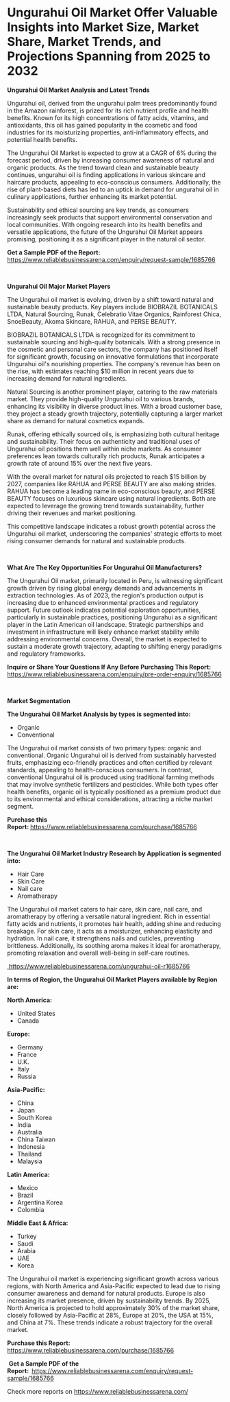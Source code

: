 <p><h1>Ungurahui Oil Market Offer Valuable Insights into Market Size, Market Share, Market Trends, and Projections Spanning from 2025 to 2032</h1></p><p><strong>Ungurahui Oil Market Analysis and Latest Trends</strong></p>
<p><p>Ungurahui oil, derived from the ungurahui palm trees predominantly found in the Amazon rainforest, is prized for its rich nutrient profile and health benefits. Known for its high concentrations of fatty acids, vitamins, and antioxidants, this oil has gained popularity in the cosmetic and food industries for its moisturizing properties, anti-inflammatory effects, and potential health benefits.</p><p>The Ungurahui Oil Market is expected to grow at a CAGR of 6% during the forecast period, driven by increasing consumer awareness of natural and organic products. As the trend toward clean and sustainable beauty continues, ungurahui oil is finding applications in various skincare and haircare products, appealing to eco-conscious consumers. Additionally, the rise of plant-based diets has led to an uptick in demand for ungurahui oil in culinary applications, further enhancing its market potential. </p><p>Sustainability and ethical sourcing are key trends, as consumers increasingly seek products that support environmental conservation and local communities. With ongoing research into its health benefits and versatile applications, the future of the Ungurahui Oil Market appears promising, positioning it as a significant player in the natural oil sector.</p></p>
<p><strong>Get a Sample PDF of the Report:&nbsp;</strong> <a href="https://www.reliablebusinessarena.com/enquiry/request-sample/1685766?utm_campaign=2990&utm_medium=2&utm_source=Github&utm_content=ia&utm_term=24032025&utm_id=ungurahui-oil">https://www.reliablebusinessarena.com/enquiry/request-sample/1685766</a></p>
<p>&nbsp;</p>
<p><strong>Ungurahui Oil Major Market Players</strong></p>
<p><p>The Ungurahui oil market is evolving, driven by a shift toward natural and sustainable beauty products. Key players include BIOBRAZIL BOTANICALS LTDA, Natural Sourcing, Runak, Celebratio Vitae Organics, Rainforest Chica, SnoeBeauty, Akoma Skincare, RAHUA, and PERSE BEAUTY.</p><p>BIOBRAZIL BOTANICALS LTDA is recognized for its commitment to sustainable sourcing and high-quality botanicals. With a strong presence in the cosmetic and personal care sectors, the company has positioned itself for significant growth, focusing on innovative formulations that incorporate Ungurahui oil's nourishing properties. The company's revenue has been on the rise, with estimates reaching $10 million in recent years due to increasing demand for natural ingredients.</p><p>Natural Sourcing is another prominent player, catering to the raw materials market. They provide high-quality Ungurahui oil to various brands, enhancing its visibility in diverse product lines. With a broad customer base, they project a steady growth trajectory, potentially capturing a larger market share as demand for natural cosmetics expands.</p><p>Runak, offering ethically sourced oils, is emphasizing both cultural heritage and sustainability. Their focus on authenticity and traditional uses of Ungurahui oil positions them well within niche markets. As consumer preferences lean towards culturally rich products, Runak anticipates a growth rate of around 15% over the next five years.</p><p>With the overall market for natural oils projected to reach $15 billion by 2027, companies like RAHUA and PERSE BEAUTY are also making strides. RAHUA has become a leading name in eco-conscious beauty, and PERSE BEAUTY focuses on luxurious skincare using natural ingredients. Both are expected to leverage the growing trend towards sustainability, further driving their revenues and market positioning.</p><p>This competitive landscape indicates a robust growth potential across the Ungurahui oil market, underscoring the companies' strategic efforts to meet rising consumer demands for natural and sustainable products.</p></p>
<p>&nbsp;</p>
<p><strong>What Are The Key Opportunities For Ungurahui Oil Manufacturers?</strong></p>
<p><p>The Ungurahui Oil market, primarily located in Peru, is witnessing significant growth driven by rising global energy demands and advancements in extraction technologies. As of 2023, the region's production output is increasing due to enhanced environmental practices and regulatory support. Future outlook indicates potential exploration opportunities, particularly in sustainable practices, positioning Ungurahui as a significant player in the Latin American oil landscape. Strategic partnerships and investment in infrastructure will likely enhance market stability while addressing environmental concerns. Overall, the market is expected to sustain a moderate growth trajectory, adapting to shifting energy paradigms and regulatory frameworks.</p></p>
<p><strong>Inquire or Share Your Questions If Any Before Purchasing This Report:</strong> <a href="https://www.reliablebusinessarena.com/enquiry/pre-order-enquiry/1685766?utm_campaign=2990&utm_medium=2&utm_source=Github&utm_content=ia&utm_term=24032025&utm_id=ungurahui-oil">https://www.reliablebusinessarena.com/enquiry/pre-order-enquiry/1685766</a></p>
<p>&nbsp;</p>
<p><strong>Market Segmentation</strong></p>
<p><strong>The Ungurahui Oil Market Analysis by types is segmented into:</strong></p>
<p><ul><li>Organic</li><li>Conventional</li></ul></p>
<p><p>The Ungurahui oil market consists of two primary types: organic and conventional. Organic Ungurahui oil is derived from sustainably harvested fruits, emphasizing eco-friendly practices and often certified by relevant standards, appealing to health-conscious consumers. In contrast, conventional Ungurahui oil is produced using traditional farming methods that may involve synthetic fertilizers and pesticides. While both types offer health benefits, organic oil is typically positioned as a premium product due to its environmental and ethical considerations, attracting a niche market segment.</p></p>
<p><strong>Purchase this Report:&nbsp;</strong><a href="https://www.reliablebusinessarena.com/purchase/1685766?utm_campaign=2990&utm_medium=2&utm_source=Github&utm_content=ia&utm_term=24032025&utm_id=ungurahui-oil">https://www.reliablebusinessarena.com/purchase/1685766</a></p>
<p>&nbsp;</p>
<p><strong>The Ungurahui Oil Market Industry Research by Application is segmented into:</strong></p>
<p><ul><li>Hair Care</li><li>Skin Care</li><li>Nail care</li><li>Aromatherapy</li></ul></p>
<p><p>The Ungurahui oil market caters to hair care, skin care, nail care, and aromatherapy by offering a versatile natural ingredient. Rich in essential fatty acids and nutrients, it promotes hair health, adding shine and reducing breakage. For skin care, it acts as a moisturizer, enhancing elasticity and hydration. In nail care, it strengthens nails and cuticles, preventing brittleness. Additionally, its soothing aroma makes it ideal for aromatherapy, promoting relaxation and overall well-being in self-care routines.</p></p>
<p><a href="https://www.reliablebusinessarena.com/ungurahui-oil-r1685766?utm_campaign=2990&utm_medium=2&utm_source=Github&utm_content=ia&utm_term=24032025&utm_id=ungurahui-oil">&nbsp;https://www.reliablebusinessarena.com/ungurahui-oil-r1685766</a></p>
<p><strong>In terms of Region, the Ungurahui Oil Market Players available by Region are:</strong></p>
<p>
    <p> <strong> North America: </strong>
        <ul>
            <li>United States</li>
            <li>Canada</li>
        </ul>
        </p> 
    <p> <strong> Europe: </strong>
        <ul>
            <li>Germany</li>
            <li>France</li>
            <li>U.K.</li>
            <li>Italy</li>
            <li>Russia</li>
        </ul>
        </p> 
    <p> <strong> Asia-Pacific: </strong>
        <ul>
            <li>China</li>
            <li>Japan</li>
            <li>South Korea</li>
            <li>India</li>
            <li>Australia</li>
            <li>China Taiwan</li>
            <li>Indonesia</li>
            <li>Thailand</li>
            <li>Malaysia</li>
        </ul>
        </p> 
    <p> <strong> Latin America: </strong>
        <ul>
            <li>Mexico</li>
            <li>Brazil</li>
            <li>Argentina Korea</li>
            <li>Colombia</li>
        </ul>
        </p> 
    <p> <strong> Middle East & Africa: </strong>
        <ul>
            <li>Turkey</li>
            <li>Saudi</li>
            <li>Arabia</li>
            <li>UAE</li>
            <li>Korea</li>
        </ul>
    </p>
    </p>
<p><p>The Ungurahui oil market is experiencing significant growth across various regions, with North America and Asia-Pacific expected to lead due to rising consumer awareness and demand for natural products. Europe is also increasing its market presence, driven by sustainability trends. By 2025, North America is projected to hold approximately 30% of the market share, closely followed by Asia-Pacific at 28%, Europe at 20%, the USA at 15%, and China at 7%. These trends indicate a robust trajectory for the overall market.</p></p>
<p><strong>Purchase this Report: </strong><a href="https://www.reliablebusinessarena.com/purchase/1685766?utm_campaign=2990&utm_medium=2&utm_source=Github&utm_content=ia&utm_term=24032025&utm_id=ungurahui-oil">https://www.reliablebusinessarena.com/purchase/1685766</a></p>
<p>&nbsp;<strong>Get a Sample PDF of the Report:&nbsp;&nbsp;</strong><a href="https://www.reliablebusinessarena.com/enquiry/request-sample/1685766?utm_campaign=2990&utm_medium=2&utm_source=Github&utm_content=ia&utm_term=24032025&utm_id=ungurahui-oil">https://www.reliablebusinessarena.com/enquiry/request-sample/1685766</a></p>
<p><strong></strong></p>
<p>Check more reports on <a href="https://www.reliablebusinessarena.com/?utm_campaign=2990&utm_medium=2&utm_source=Github&utm_content=ia&utm_term=24032025&utm_id=ungurahui-oil">https://www.reliablebusinessarena.com/</a></p>